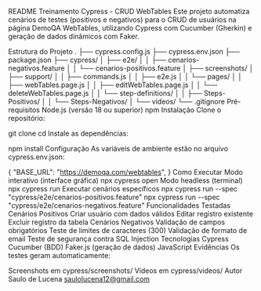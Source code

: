 README
Treinamento Cypress - CRUD WebTables
Este projeto automatiza cenários de testes (positivos e negativos) para o CRUD de usuários na página DemoQA WebTables, utilizando Cypress com Cucumber (Gherkin) e geração de dados dinâmicos com Faker.

Estrutura do Projeto
.
├── cypress.config.js
├── cypress.env.json
├── package.json
├── cypress/
│   ├── e2e/
│   │   ├── cenarios-negativos.feature
│   │   └── cenarios-positivos.feature
│   ├── screenshots/
│   ├── support/
│   │   ├── commands.js
│   │   ├── e2e.js
│   │   └── pages/
│   │       ├── webTables.page.js
│   │       ├── editWebTables.page.js
│   │       └── deleteWebTables.page.js
│   │   └── step-definitions/
│   │       ├── Steps-Positivos/
│   │       └── Steps-Negativos/
│   └── videos/
└── .gitignore
Pré-requisitos
Node.js (versão 18 ou superior)
npm
Instalação
Clone o repositório:

git clone <url-do-repositorio>
cd <nome-da-pasta>
Instale as dependências:

npm install
Configuração
As variáveis de ambiente estão no arquivo cypress.env.json:

{
  "BASE_URL": "https://demoqa.com/webtables",
}
Como Executar
Modo interativo (interface gráfica)
npx cypress open
Modo headless (terminal)
npx cypress run
Executar cenários específicos
npx cypress run --spec "cypress/e2e/cenarios-positivos.feature"
npx cypress run --spec "cypress/e2e/cenarios-negativos.feature"
Funcionalidades Testadas
Cenários Positivos
Criar usuário com dados válidos
Editar registro existente
Excluir registro da tabela
Cenários Negativos
Validação de campos obrigatórios
Teste de limites de caracteres (300)
Validação de formato de email
Teste de segurança contra SQL Injection
Tecnologias
Cypress
Cucumber (BDD)
Faker.js (geração de dados)
JavaScript
Evidências
Os testes geram automaticamente:

Screenshots em cypress/screenshots/
Vídeos em cypress/videos/
Autor
Saulo de Lucena saulolucena12@gmail.com
